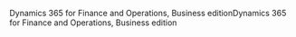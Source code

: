 <span data-ttu-id="79cc8-101">Dynamics 365 for Finance and Operations, Business edition</span><span class="sxs-lookup"><span data-stu-id="79cc8-101">Dynamics 365 for Finance and Operations, Business edition</span></span>
